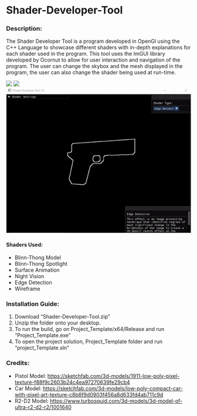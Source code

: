 # Shader-Developer-Tool
### Description:
The Shader Developer Tool is a program developed in OpenGl using the C++ Language to showcase different shaders with in-depth explanations for each shader used in the program. This tool uses the ImGUI library developed by Ocornut to allow for user interaction and navigation of the program. The user can change the skybox and the mesh displayed in the program, the user can also change the shader being used at run-time. 

![](ShowcaseGif1.gif)
![](ShowcaseGif2.gif)
![](ShowcaseGif3.gif)

#### Shaders Used:
* Blinn-Thong Model
* Blinn-Thong Spotlight
* Surface Animation
* Night Vision
* Edge Detection
* Wireframe

### Installation Guide:
1.	Download “Shader-Developer-Tool.zip”
2.	Unzip the folder onto your desktop.
3.	To run the build, go on Project_Template/x64/Release and run “Project_Template.exe”
4.	To open the project solution, Project_Template folder and run “project_Template.sln”

### Credits:
* Pistol Model: https://sketchfab.com/3d-models/1911-low-poly-pixel-texture-f88f9c2603b24c4ea97270639fe29cb4
* Car Model: https://sketchfab.com/3d-models/low-poly-compact-car-with-pixel-art-texture-c8b6f9d0903f456a8d633fd4ab711c9d
*	R2-D2 Model: https://www.turbosquid.com/3d-models/3d-model-of-ultra-r2-d2-r2/1001640
